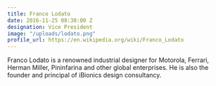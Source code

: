 ```yaml
---
title: Franco Lodato
date: 2016-11-25 08:38:00 Z
designation: Vice President
image: "/uploads/lodato.png"
profile_url: https://en.wikipedia.org/wiki/Franco_Lodato
---
```


Franco Lodato is a renowned industrial designer for Motorola, Ferrari, Herman Miller, Pininfarina and other global enterprises. He is also the founder and principal of iBionics design consultancy.
